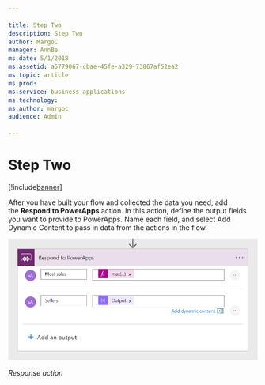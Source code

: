 ```yaml
---

title: Step Two
description: Step Two
author: MargoC
manager: AnnBe
ms.date: 5/1/2018
ms.assetid: a5779067-cbae-45fe-a329-73867af52ea2
ms.topic: article
ms.prod: 
ms.service: business-applications
ms.technology: 
ms.author: margoc
audience: Admin

---
```

#  Step Two


[!include[banner](../../../../includes/banner.md)]

After you have built your flow and collected the data you need, add
the **Respond to PowerApps** action. In this action, define the output fields
you want to provide to PowerApps. Name each field, and select Add Dynamic
Content to pass in data from the actions in the flow.

![Response action screen](media/step-two-1.png "Response action screen")
<!-- Picture 41 -->


*Response action*
